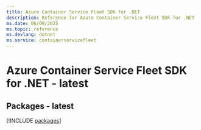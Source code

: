 ```yaml
---
title: Azure Container Service Fleet SDK for .NET
description: Reference for Azure Container Service Fleet SDK for .NET
ms.date: 06/09/2025
ms.topic: reference
ms.devlang: dotnet
ms.service: containerservicefleet
---
```

# Azure Container Service Fleet SDK for .NET - latest
## Packages - latest
[!INCLUDE [packages](container-service-fleet-index.md)]